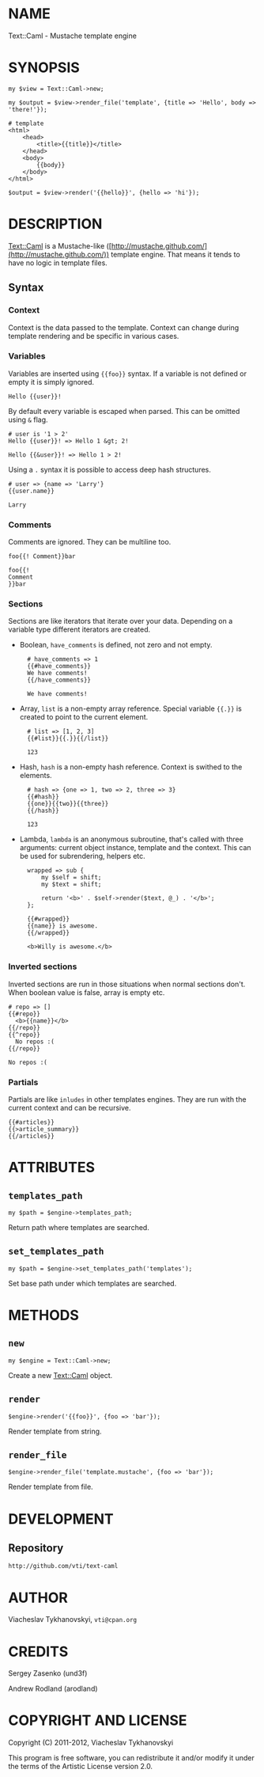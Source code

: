 # NAME

Text::Caml - Mustache template engine

# SYNOPSIS

    my $view = Text::Caml->new;

    my $output = $view->render_file('template', {title => 'Hello', body => 'there!'});

    # template
    <html>
        <head>
            <title>{{title}}</title>
        </head>
        <body>
            {{body}}
        </body>
    </html>

    $output = $view->render('{{hello}}', {hello => 'hi'});

# DESCRIPTION

[Text::Caml](https://metacpan.org/pod/Text::Caml) is a Mustache-like ([http://mustache.github.com/](http://mustache.github.com/)) template engine.
That means it tends to have no logic in template files.

## Syntax

### Context

Context is the data passed to the template. Context can change during template
rendering and be specific in various cases.

### Variables

Variables are inserted using `{{foo}}` syntax. If a variable is not defined or
empty it is simply ignored.

    Hello {{user}}!

By default every variable is escaped when parsed. This can be omitted using `&`
flag.

    # user is '1 > 2'
    Hello {{user}}! => Hello 1 &gt; 2!

    Hello {{&user}}! => Hello 1 > 2!

Using a `.` syntax it is possible to access deep hash structures.

    # user => {name => 'Larry'}
    {{user.name}}

    Larry

### Comments

Comments are ignored. They can be multiline too.

    foo{{! Comment}}bar

    foo{{!
    Comment
    }}bar

### Sections

Sections are like iterators that iterate over your data. Depending on a
variable type different iterators are created.

- Boolean, `have_comments` is defined, not zero and not empty.

        # have_comments => 1
        {{#have_comments}}
        We have comments!
        {{/have_comments}}

        We have comments!

- Array, `list` is a non-empty array reference. Special variable `{{.}}` is
created to point to the current element.

        # list => [1, 2, 3]
        {{#list}}{{.}}{{/list}}

        123

- Hash, `hash` is a non-empty hash reference. Context is swithed to the
elements.

        # hash => {one => 1, two => 2, three => 3}
        {{#hash}}
        {{one}}{{two}}{{three}}
        {{/hash}}

        123

- Lambda, `lambda` is an anonymous subroutine, that's called with three
arguments: current object instance, template and the context. This can be used
for subrendering, helpers etc.

        wrapped => sub {
            my $self = shift;
            my $text = shift;

            return '<b>' . $self->render($text, @_) . '</b>';
        };

        {{#wrapped}}
        {{name}} is awesome.
        {{/wrapped}}

        <b>Willy is awesome.</b>

### Inverted sections

Inverted sections are run in those situations when normal sections don't. When
boolean value is false, array is empty etc.

    # repo => []
    {{#repo}}
      <b>{{name}}</b>
    {{/repo}}
    {{^repo}}
      No repos :(
    {{/repo}}

    No repos :(

### Partials

Partials are like `inludes` in other templates engines. They are run with the
current context and can be recursive.

    {{#articles}}
    {{>article_summary}}
    {{/articles}}

# ATTRIBUTES

## `templates_path`

    my $path = $engine->templates_path;

Return path where templates are searched.

## `set_templates_path`

    my $path = $engine->set_templates_path('templates');

Set base path under which templates are searched.

# METHODS

## `new`

    my $engine = Text::Caml->new;

Create a new [Text::Caml](https://metacpan.org/pod/Text::Caml) object.

## `render`

    $engine->render('{{foo}}', {foo => 'bar'});

Render template from string.

## `render_file`

    $engine->render_file('template.mustache', {foo => 'bar'});

Render template from file.

# DEVELOPMENT

## Repository

    http://github.com/vti/text-caml

# AUTHOR

Viacheslav Tykhanovskyi, `vti@cpan.org`

# CREDITS

Sergey Zasenko (und3f)

Andrew Rodland (arodland)

# COPYRIGHT AND LICENSE

Copyright (C) 2011-2012, Viacheslav Tykhanovskyi

This program is free software, you can redistribute it and/or modify it under
the terms of the Artistic License version 2.0.
